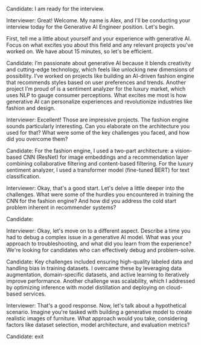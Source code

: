 Candidate: I am ready for the interview.
 

Interviewer: Great! Welcome.  My name is Alex, and I'll be conducting your interview today for the Generative AI Engineer position.  Let's begin.

First, tell me a little about yourself and your experience with generative AI.  Focus on what excites you about this field and any relevant projects you've worked on.  We have about 15 minutes, so let's be efficient.
 

Candidate:  I’m passionate about generative AI because it blends creativity and cutting-edge technology, which feels like unlocking new dimensions of possibility. I’ve worked on projects like building an AI-driven fashion engine that recommends styles based on user preferences and trends. Another project I’m proud of is a sentiment analyzer for the luxury market, which uses NLP to gauge consumer perceptions. What excites me most is how generative AI can personalize experiences and revolutionize industries like fashion and design. 

Interviewer: Excellent!  Those are impressive projects.  The fashion engine sounds particularly interesting. Can you elaborate on the architecture you used for that?  What were some of the key challenges you faced, and how did you overcome them?
 

Candidate: For the fashion engine, I used a two-part architecture: a vision-based CNN (ResNet) for image embeddings and a recommendation layer combining collaborative filtering and content-based filtering. For the luxury sentiment analyzer, I used a transformer model (fine-tuned BERT) for text classification. 

Interviewer: Okay, that's a good start.  Let's delve a little deeper into the challenges.  What were some of the hurdles you encountered in training the CNN for the fashion engine?  And how did you address the cold start problem inherent in recommender systems?


 

Candidate:  

Interviewer: Okay, let's move on to a different aspect.  Describe a time you had to debug a complex issue in a generative AI model. What was your approach to troubleshooting, and what did you learn from the experience?  We're looking for candidates who can effectively debug and problem-solve.
 

Candidate: Key challenges included ensuring high-quality labeled data and handling bias in training datasets. I overcame these by leveraging data augmentation, domain-specific datasets, and active learning to iteratively improve performance. Another challenge was scalability, which I addressed by optimizing inference with model distillation and deploying on cloud-based services. 

Interviewer: That's a good response.  Now, let's talk about a hypothetical scenario. Imagine you're tasked with building a generative model to create realistic images of furniture. What approach would you take, considering factors like dataset selection, model architecture, and evaluation metrics?


 

Candidate: exit 
